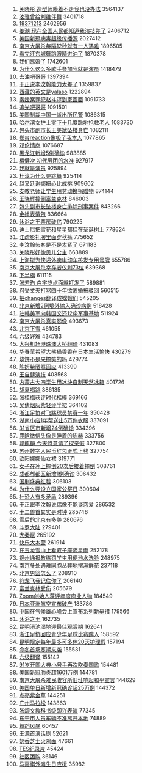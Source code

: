 1. [关晓彤 造型师赖着不走我也没办法](https://s.weibo.com/weibo?q=%E5%85%B3%E6%99%93%E5%BD%A4%20%E9%80%A0%E5%9E%8B%E5%B8%88%E8%B5%96%E7%9D%80%E4%B8%8D%E8%B5%B0%E6%88%91%E4%B9%9F%E6%B2%A1%E5%8A%9E%E6%B3%95&Refer=top) 3564137
1. [泫雅曾给刘维伴舞](https://s.weibo.com/weibo?q=%23%E6%B3%AB%E9%9B%85%E6%9B%BE%E7%BB%99%E5%88%98%E7%BB%B4%E4%BC%B4%E8%88%9E%23&Refer=top) 3401718
1. [19371213](https://s.weibo.com/weibo?q=%2319371213%23&Refer=top) 2462956
1. [姜潮 现在全国人民都知道我演技差了](https://s.weibo.com/weibo?q=%E5%A7%9C%E6%BD%AE%20%E7%8E%B0%E5%9C%A8%E5%85%A8%E5%9B%BD%E4%BA%BA%E6%B0%91%E9%83%BD%E7%9F%A5%E9%81%93%E6%88%91%E6%BC%94%E6%8A%80%E5%B7%AE%E4%BA%86&Refer=top) 2406712
1. [美国新冠病毒超级传播源](https://s.weibo.com/weibo?q=%23%E7%BE%8E%E5%9B%BD%E6%96%B0%E5%86%A0%E7%97%85%E6%AF%92%E8%B6%85%E7%BA%A7%E4%BC%A0%E6%92%AD%E6%BA%90%23&Refer=top) 2027412
1. [南京大屠杀每隔12秒就有一人遇难](https://s.weibo.com/weibo?q=%23%E5%8D%97%E4%BA%AC%E5%A4%A7%E5%B1%A0%E6%9D%80%E6%AF%8F%E9%9A%9412%E7%A7%92%E5%B0%B1%E6%9C%89%E4%B8%80%E4%BA%BA%E9%81%87%E9%9A%BE%23&Refer=top) 1896505
1. [看完汪东城舞蹈眼睛进油了](https://s.weibo.com/weibo?q=%23%E7%9C%8B%E5%AE%8C%E6%B1%AA%E4%B8%9C%E5%9F%8E%E8%88%9E%E8%B9%88%E7%9C%BC%E7%9D%9B%E8%BF%9B%E6%B2%B9%E4%BA%86%23&Refer=top) 1870378
1. [我们离婚了](https://s.weibo.com/weibo?q=%E6%88%91%E4%BB%AC%E7%A6%BB%E5%A9%9A%E4%BA%86&Refer=top) 1742601
1. [为什么这么多歌手参加我就是演员](https://s.weibo.com/weibo?q=%23%E4%B8%BA%E4%BB%80%E4%B9%88%E8%BF%99%E4%B9%88%E5%A4%9A%E6%AD%8C%E6%89%8B%E5%8F%82%E5%8A%A0%E6%88%91%E5%B0%B1%E6%98%AF%E6%BC%94%E5%91%98%23&Refer=top) 1418479
1. [去油吧哥哥](https://s.weibo.com/weibo?q=%E5%8E%BB%E6%B2%B9%E5%90%A7%E5%93%A5%E5%93%A5&Refer=top) 1397394
1. [于正说李汶翰能力太差了](https://s.weibo.com/weibo?q=%23%E4%BA%8E%E6%AD%A3%E8%AF%B4%E6%9D%8E%E6%B1%B6%E7%BF%B0%E8%83%BD%E5%8A%9B%E5%A4%AA%E5%B7%AE%E4%BA%86%23&Refer=top) 1359837
1. [西藏的英文是yalaso](https://s.weibo.com/weibo?q=%E8%A5%BF%E8%97%8F%E7%9A%84%E8%8B%B1%E6%96%87%E6%98%AFyalaso&Refer=top) 1222894
1. [素媛案罪犯赵斗淳到家画面](https://s.weibo.com/weibo?q=%23%E7%B4%A0%E5%AA%9B%E6%A1%88%E7%BD%AA%E7%8A%AF%E8%B5%B5%E6%96%97%E6%B7%B3%E5%88%B0%E5%AE%B6%E7%94%BB%E9%9D%A2%23&Refer=top) 1091733
1. [追光吧哥哥](https://s.weibo.com/weibo?q=%E8%BF%BD%E5%85%89%E5%90%A7%E5%93%A5%E5%93%A5&Refer=top) 1091501
1. [美国制裁中国一派出所民警](https://s.weibo.com/weibo?q=%23%E7%BE%8E%E5%9B%BD%E5%88%B6%E8%A3%81%E4%B8%AD%E5%9B%BD%E4%B8%80%E6%B4%BE%E5%87%BA%E6%89%80%E6%B0%91%E8%AD%A6%23&Refer=top) 1086315
1. [哈尔滨女护士零下十几度跪地抢救老人](https://s.weibo.com/weibo?q=%23%E5%93%88%E5%B0%94%E6%BB%A8%E5%A5%B3%E6%8A%A4%E5%A3%AB%E9%9B%B6%E4%B8%8B%E5%8D%81%E5%87%A0%E5%BA%A6%E8%B7%AA%E5%9C%B0%E6%8A%A2%E6%95%91%E8%80%81%E4%BA%BA%23&Refer=top) 1083730
1. [包头市副市长王美斌坠楼身亡](https://s.weibo.com/weibo?q=%23%E5%8C%85%E5%A4%B4%E5%B8%82%E5%89%AF%E5%B8%82%E9%95%BF%E7%8E%8B%E7%BE%8E%E6%96%8C%E5%9D%A0%E6%A5%BC%E8%BA%AB%E4%BA%A1%23&Refer=top) 1082111
1. [郑爽reaction像极了我本人](https://s.weibo.com/weibo?q=%23%E9%83%91%E7%88%BDreaction%E5%83%8F%E6%9E%81%E4%BA%86%E6%88%91%E6%9C%AC%E4%BA%BA%23&Refer=top) 1077865
1. [邓伦情商](https://s.weibo.com/weibo?q=%23%E9%82%93%E4%BC%A6%E6%83%85%E5%95%86%23&Refer=top) 1076687
1. [黑龙江新增5例确诊](https://s.weibo.com/weibo?q=%23%E9%BB%91%E9%BE%99%E6%B1%9F%E6%96%B0%E5%A2%9E5%E4%BE%8B%E7%A1%AE%E8%AF%8A%23&Refer=top) 983885
1. [檀健次 初代男团的水准](https://s.weibo.com/weibo?q=%E6%AA%80%E5%81%A5%E6%AC%A1%20%E5%88%9D%E4%BB%A3%E7%94%B7%E5%9B%A2%E7%9A%84%E6%B0%B4%E5%87%86&Refer=top) 927917
1. [我就是演员](https://s.weibo.com/weibo?q=%E6%88%91%E5%B0%B1%E6%98%AF%E6%BC%94%E5%91%98&Refer=top) 925894
1. [杜淳为什么要跳舞](https://s.weibo.com/weibo?q=%23%E6%9D%9C%E6%B7%B3%E4%B8%BA%E4%BB%80%E4%B9%88%E8%A6%81%E8%B7%B3%E8%88%9E%23&Refer=top) 925414
1. [赵又廷谢娜把心比成桃](https://s.weibo.com/weibo?q=%E8%B5%B5%E5%8F%88%E5%BB%B7%E8%B0%A2%E5%A8%9C%E6%8A%8A%E5%BF%83%E6%AF%94%E6%88%90%E6%A1%83&Refer=top) 909602
1. [支教老师让学生用劳动换捐赠物](https://s.weibo.com/weibo?q=%E6%94%AF%E6%95%99%E8%80%81%E5%B8%88%E8%AE%A9%E5%AD%A6%E7%94%9F%E7%94%A8%E5%8A%B3%E5%8A%A8%E6%8D%A2%E6%8D%90%E8%B5%A0%E7%89%A9&Refer=top) 874144
1. [王骁辉撞倒富兰克林](https://s.weibo.com/weibo?q=%E7%8E%8B%E9%AA%81%E8%BE%89%E6%92%9E%E5%80%92%E5%AF%8C%E5%85%B0%E5%85%8B%E6%9E%97&Refer=top) 846003
1. [包头副市长坠楼身亡排除刑事案件](https://s.weibo.com/weibo?q=%23%E5%8C%85%E5%A4%B4%E5%89%AF%E5%B8%82%E9%95%BF%E5%9D%A0%E6%A5%BC%E8%BA%AB%E4%BA%A1%E6%8E%92%E9%99%A4%E5%88%91%E4%BA%8B%E6%A1%88%E4%BB%B6%23&Refer=top) 843266
1. [金姐表情包](https://s.weibo.com/weibo?q=%E9%87%91%E5%A7%90%E8%A1%A8%E6%83%85%E5%8C%85&Refer=top) 836664
1. [沐浴之王票房破亿](https://s.weibo.com/weibo?q=%E6%B2%90%E6%B5%B4%E4%B9%8B%E7%8E%8B%E7%A5%A8%E6%88%BF%E7%A0%B4%E4%BA%BF&Refer=top) 790225
1. [迪士尼把雪花和星星都挂在圣诞树上](https://s.weibo.com/weibo?q=%23%E8%BF%AA%E5%A3%AB%E5%B0%BC%E6%8A%8A%E9%9B%AA%E8%8A%B1%E5%92%8C%E6%98%9F%E6%98%9F%E9%83%BD%E6%8C%82%E5%9C%A8%E5%9C%A3%E8%AF%9E%E6%A0%91%E4%B8%8A%23&Refer=top) 778624
1. [江疏影礼服里面穿秋裤](https://s.weibo.com/weibo?q=%23%E6%B1%9F%E7%96%8F%E5%BD%B1%E7%A4%BC%E6%9C%8D%E9%87%8C%E9%9D%A2%E7%A9%BF%E7%A7%8B%E8%A3%A4%23&Refer=top) 775652
1. [李汶翰头套是不是太紧了](https://s.weibo.com/weibo?q=%E6%9D%8E%E6%B1%B6%E7%BF%B0%E5%A4%B4%E5%A5%97%E6%98%AF%E4%B8%8D%E6%98%AF%E5%A4%AA%E7%B4%A7%E4%BA%86&Refer=top) 671183
1. [关晓彤好像贝儿公主](https://s.weibo.com/weibo?q=%23%E5%85%B3%E6%99%93%E5%BD%A4%E5%A5%BD%E5%83%8F%E8%B4%9D%E5%84%BF%E5%85%AC%E4%B8%BB%23&Refer=top) 663889
1. [上海拟为快递外卖电动车核发专用号牌](https://s.weibo.com/weibo?q=%23%E4%B8%8A%E6%B5%B7%E6%8B%9F%E4%B8%BA%E5%BF%AB%E9%80%92%E5%A4%96%E5%8D%96%E7%94%B5%E5%8A%A8%E8%BD%A6%E6%A0%B8%E5%8F%91%E4%B8%93%E7%94%A8%E5%8F%B7%E7%89%8C%23&Refer=top) 655786
1. [南京大屠杀幸存者仅剩73位](https://s.weibo.com/weibo?q=%23%E5%8D%97%E4%BA%AC%E5%A4%A7%E5%B1%A0%E6%9D%80%E5%B9%B8%E5%AD%98%E8%80%85%E4%BB%85%E5%89%A973%E4%BD%8D%23&Refer=top) 639368
1. [下半旗](https://s.weibo.com/weibo?q=%E4%B8%8B%E5%8D%8A%E6%97%97&Refer=top) 611115
1. [张若昀 白宇吃点面就打发了](https://s.weibo.com/weibo?q=%E5%BC%A0%E8%8B%A5%E6%98%80%20%E7%99%BD%E5%AE%87%E5%90%83%E7%82%B9%E9%9D%A2%E5%B0%B1%E6%89%93%E5%8F%91%E4%BA%86&Refer=top) 589881
1. [忍受丈夫打骂四十年欲离婚被驳回](https://s.weibo.com/weibo?q=%23%E5%BF%8D%E5%8F%97%E4%B8%88%E5%A4%AB%E6%89%93%E9%AA%82%E5%9B%9B%E5%8D%81%E5%B9%B4%E6%AC%B2%E7%A6%BB%E5%A9%9A%E8%A2%AB%E9%A9%B3%E5%9B%9E%23&Refer=top) 560515
1. [把changes翻译成嫦娥们](https://s.weibo.com/weibo?q=%23%E6%8A%8Achanges%E7%BF%BB%E8%AF%91%E6%88%90%E5%AB%A6%E5%A8%A5%E4%BB%AC%23&Refer=top) 545205
1. [北京新增2例境外输入确诊病例](https://s.weibo.com/weibo?q=%23%E5%8C%97%E4%BA%AC%E6%96%B0%E5%A2%9E2%E4%BE%8B%E5%A2%83%E5%A4%96%E8%BE%93%E5%85%A5%E7%A1%AE%E8%AF%8A%E7%97%85%E4%BE%8B%23&Refer=top) 518428
1. [驻韩美军向韩国交还12座军事基地](https://s.weibo.com/weibo?q=%23%E9%A9%BB%E9%9F%A9%E7%BE%8E%E5%86%9B%E5%90%91%E9%9F%A9%E5%9B%BD%E4%BA%A4%E8%BF%9812%E5%BA%A7%E5%86%9B%E4%BA%8B%E5%9F%BA%E5%9C%B0%23&Refer=top) 511924
1. [南京大屠杀真实影像](https://s.weibo.com/weibo?q=%23%E5%8D%97%E4%BA%AC%E5%A4%A7%E5%B1%A0%E6%9D%80%E7%9C%9F%E5%AE%9E%E5%BD%B1%E5%83%8F%23&Refer=top) 493673
1. [北京下雪](https://s.weibo.com/weibo?q=%E5%8C%97%E4%BA%AC%E4%B8%8B%E9%9B%AA&Refer=top) 461055
1. [六级好难](https://s.weibo.com/weibo?q=%23%E5%85%AD%E7%BA%A7%E5%A5%BD%E9%9A%BE%23&Refer=top) 434783
1. [大兴机场港珠澳大桥翻译](https://s.weibo.com/weibo?q=%E5%A4%A7%E5%85%B4%E6%9C%BA%E5%9C%BA%E6%B8%AF%E7%8F%A0%E6%BE%B3%E5%A4%A7%E6%A1%A5%E7%BF%BB%E8%AF%91&Refer=top) 431083
1. [华春莹希望大熊猫香香在日本生活愉快](https://s.weibo.com/weibo?q=%23%E5%8D%8E%E6%98%A5%E8%8E%B9%E5%B8%8C%E6%9C%9B%E5%A4%A7%E7%86%8A%E7%8C%AB%E9%A6%99%E9%A6%99%E5%9C%A8%E6%97%A5%E6%9C%AC%E7%94%9F%E6%B4%BB%E6%84%89%E5%BF%AB%23&Refer=top) 430279
1. [烧饼不是来搞笑的吗](https://s.weibo.com/weibo?q=%23%E7%83%A7%E9%A5%BC%E4%B8%8D%E6%98%AF%E6%9D%A5%E6%90%9E%E7%AC%91%E7%9A%84%E5%90%97%23&Refer=top) 429774
1. [陈妍希晒照回应](https://s.weibo.com/weibo?q=%E9%99%88%E5%A6%8D%E5%B8%8C%E6%99%92%E7%85%A7%E5%9B%9E%E5%BA%94&Refer=top) 413399
1. [王自健演技](https://s.weibo.com/weibo?q=%E7%8E%8B%E8%87%AA%E5%81%A5%E6%BC%94%E6%8A%80&Refer=top) 403568
1. [内蒙古大四学生用冰块自制天然冰箱](https://s.weibo.com/weibo?q=%E5%86%85%E8%92%99%E5%8F%A4%E5%A4%A7%E5%9B%9B%E5%AD%A6%E7%94%9F%E7%94%A8%E5%86%B0%E5%9D%97%E8%87%AA%E5%88%B6%E5%A4%A9%E7%84%B6%E5%86%B0%E7%AE%B1&Refer=top) 401726
1. [胡夏唱跳](https://s.weibo.com/weibo?q=%23%E8%83%A1%E5%A4%8F%E5%94%B1%E8%B7%B3%23&Refer=top) 386135
1. [张桂梅获评时代楷模](https://s.weibo.com/weibo?q=%23%E5%BC%A0%E6%A1%82%E6%A2%85%E8%8E%B7%E8%AF%84%E6%97%B6%E4%BB%A3%E6%A5%B7%E6%A8%A1%23&Refer=top) 369166
1. [吴倩烟灰紫轻纱半裙](https://s.weibo.com/weibo?q=%E5%90%B4%E5%80%A9%E7%83%9F%E7%81%B0%E7%B4%AB%E8%BD%BB%E7%BA%B1%E5%8D%8A%E8%A3%99&Refer=top) 364102
1. [浙江足协对飞踹球员禁赛一年](https://s.weibo.com/weibo?q=%E6%B5%99%E6%B1%9F%E8%B6%B3%E5%8D%8F%E5%AF%B9%E9%A3%9E%E8%B8%B9%E7%90%83%E5%91%98%E7%A6%81%E8%B5%9B%E4%B8%80%E5%B9%B4&Refer=top) 350428
1. [湖南小店1年帮送出5万件衣服](https://s.weibo.com/weibo?q=%E6%B9%96%E5%8D%97%E5%B0%8F%E5%BA%971%E5%B9%B4%E5%B8%AE%E9%80%81%E5%87%BA5%E4%B8%87%E4%BB%B6%E8%A1%A3%E6%9C%8D&Refer=top) 337091
1. [31省区市新增24例确诊](https://s.weibo.com/weibo?q=%2331%E7%9C%81%E5%8C%BA%E5%B8%82%E6%96%B0%E5%A2%9E24%E4%BE%8B%E7%A1%AE%E8%AF%8A%23&Refer=top) 334396
1. [鹿晗微信头像是睡着的陈赫](https://s.weibo.com/weibo?q=%23%E9%B9%BF%E6%99%97%E5%BE%AE%E4%BF%A1%E5%A4%B4%E5%83%8F%E6%98%AF%E7%9D%A1%E7%9D%80%E7%9A%84%E9%99%88%E8%B5%AB%23&Refer=top) 333756
1. [郭麒麟 今天特意请了探亲假](https://s.weibo.com/weibo?q=%E9%83%AD%E9%BA%92%E9%BA%9F%20%E4%BB%8A%E5%A4%A9%E7%89%B9%E6%84%8F%E8%AF%B7%E4%BA%86%E6%8E%A2%E4%BA%B2%E5%81%87&Refer=top) 327800
1. [苏州数字人民币红包正式上线](https://s.weibo.com/weibo?q=%E8%8B%8F%E5%B7%9E%E6%95%B0%E5%AD%97%E4%BA%BA%E6%B0%91%E5%B8%81%E7%BA%A2%E5%8C%85%E6%AD%A3%E5%BC%8F%E4%B8%8A%E7%BA%BF&Refer=top) 327754
1. [欧阳娜娜仙女裙](https://s.weibo.com/weibo?q=%E6%AC%A7%E9%98%B3%E5%A8%9C%E5%A8%9C%E4%BB%99%E5%A5%B3%E8%A3%99&Refer=top) 319771
1. [女子在冰上摔倒20次后接着摔倒](https://s.weibo.com/weibo?q=%23%E5%A5%B3%E5%AD%90%E5%9C%A8%E5%86%B0%E4%B8%8A%E6%91%94%E5%80%9220%E6%AC%A1%E5%90%8E%E6%8E%A5%E7%9D%80%E6%91%94%E5%80%92%23&Refer=top) 308761
1. [成都郫都区新增1例确诊](https://s.weibo.com/weibo?q=%23%E6%88%90%E9%83%BD%E9%83%AB%E9%83%BD%E5%8C%BA%E6%96%B0%E5%A2%9E1%E4%BE%8B%E7%A1%AE%E8%AF%8A%23&Refer=top) 306432
1. [国剧盛典红毯](https://s.weibo.com/weibo?q=%23%E5%9B%BD%E5%89%A7%E7%9B%9B%E5%85%B8%E7%BA%A2%E6%AF%AF%23&Refer=top) 306103
1. [为什么要设立国家公祭日](https://s.weibo.com/weibo?q=%E4%B8%BA%E4%BB%80%E4%B9%88%E8%A6%81%E8%AE%BE%E7%AB%8B%E5%9B%BD%E5%AE%B6%E5%85%AC%E7%A5%AD%E6%97%A5&Refer=top) 300604
1. [社恐人有多矛盾](https://s.weibo.com/weibo?q=%23%E7%A4%BE%E6%81%90%E4%BA%BA%E6%9C%89%E5%A4%9A%E7%9F%9B%E7%9B%BE%23&Refer=top) 289396
1. [于正跟李汶翰说偶像不能谈恋爱](https://s.weibo.com/weibo?q=%E4%BA%8E%E6%AD%A3%E8%B7%9F%E6%9D%8E%E6%B1%B6%E7%BF%B0%E8%AF%B4%E5%81%B6%E5%83%8F%E4%B8%8D%E8%83%BD%E8%B0%88%E6%81%8B%E7%88%B1&Refer=top) 286532
1. [十二兽首其实是时钟](https://s.weibo.com/weibo?q=%23%E5%8D%81%E4%BA%8C%E5%85%BD%E9%A6%96%E5%85%B6%E5%AE%9E%E6%98%AF%E6%97%B6%E9%92%9F%23&Refer=top) 285746
1. [雪后的北京有多美](https://s.weibo.com/weibo?q=%23%E9%9B%AA%E5%90%8E%E7%9A%84%E5%8C%97%E4%BA%AC%E6%9C%89%E5%A4%9A%E7%BE%8E%23&Refer=top) 280676
1. [斗罗大陆](https://s.weibo.com/weibo?q=%E6%96%97%E7%BD%97%E5%A4%A7%E9%99%86&Refer=top) 279401
1. [大秦赋](https://s.weibo.com/weibo?q=%E5%A4%A7%E7%A7%A6%E8%B5%8B&Refer=top) 265192
1. [快乐大本营](https://s.weibo.com/weibo?q=%E5%BF%AB%E4%B9%90%E5%A4%A7%E6%9C%AC%E8%90%A5&Refer=top) 261914
1. [在玉龙雪山上看双子座流星雨](https://s.weibo.com/weibo?q=%23%E5%9C%A8%E7%8E%89%E9%BE%99%E9%9B%AA%E5%B1%B1%E4%B8%8A%E7%9C%8B%E5%8F%8C%E5%AD%90%E5%BA%A7%E6%B5%81%E6%98%9F%E9%9B%A8%23&Refer=top) 252178
1. [锦州通报教练罚学生用便池水洗脸](https://s.weibo.com/weibo?q=%23%E9%94%A6%E5%B7%9E%E9%80%9A%E6%8A%A5%E6%95%99%E7%BB%83%E7%BD%9A%E5%AD%A6%E7%94%9F%E7%94%A8%E4%BE%BF%E6%B1%A0%E6%B0%B4%E6%B4%97%E8%84%B8%23&Refer=top) 248975
1. [南京多处遇难同胞丛葬地摆满鲜花](https://s.weibo.com/weibo?q=%E5%8D%97%E4%BA%AC%E5%A4%9A%E5%A4%84%E9%81%87%E9%9A%BE%E5%90%8C%E8%83%9E%E4%B8%9B%E8%91%AC%E5%9C%B0%E6%91%86%E6%BB%A1%E9%B2%9C%E8%8A%B1&Refer=top) 237118
1. [北京男篮怎么了](https://s.weibo.com/weibo?q=%23%E5%8C%97%E4%BA%AC%E7%94%B7%E7%AF%AE%E6%80%8E%E4%B9%88%E4%BA%86%23&Refer=top) 208910
1. [符龙飞我记住你了](https://s.weibo.com/weibo?q=%23%E7%AC%A6%E9%BE%99%E9%A3%9E%E6%88%91%E8%AE%B0%E4%BD%8F%E4%BD%A0%E4%BA%86%23&Refer=top) 206140
1. [富兰克林受伤](https://s.weibo.com/weibo?q=%E5%AF%8C%E5%85%B0%E5%85%8B%E6%9E%97%E5%8F%97%E4%BC%A4&Refer=top) 205679
1. [Zoom创始人获评年度商业人物](https://s.weibo.com/weibo?q=Zoom%E5%88%9B%E5%A7%8B%E4%BA%BA%E8%8E%B7%E8%AF%84%E5%B9%B4%E5%BA%A6%E5%95%86%E4%B8%9A%E4%BA%BA%E7%89%A9&Refer=top) 184549
1. [日本亚洲航空宣布破产](https://s.weibo.com/weibo?q=%23%E6%97%A5%E6%9C%AC%E4%BA%9A%E6%B4%B2%E8%88%AA%E7%A9%BA%E5%AE%A3%E5%B8%83%E7%A0%B4%E4%BA%A7%23&Refer=top) 183786
1. [中国在气候雄心峰会上宣布系列新举措](https://s.weibo.com/weibo?q=%23%E4%B8%AD%E5%9B%BD%E5%9C%A8%E6%B0%94%E5%80%99%E9%9B%84%E5%BF%83%E5%B3%B0%E4%BC%9A%E4%B8%8A%E5%AE%A3%E5%B8%83%E7%B3%BB%E5%88%97%E6%96%B0%E4%B8%BE%E6%8E%AA%23&Refer=top) 179566
1. [沐浴之王](https://s.weibo.com/weibo?q=%E6%B2%90%E6%B5%B4%E4%B9%8B%E7%8E%8B&Refer=top) 162735
1. [昆明滇池湿地迎最佳观赏期](https://s.weibo.com/weibo?q=%23%E6%98%86%E6%98%8E%E6%BB%87%E6%B1%A0%E6%B9%BF%E5%9C%B0%E8%BF%8E%E6%9C%80%E4%BD%B3%E8%A7%82%E8%B5%8F%E6%9C%9F%23&Refer=top) 162641
1. [浙江足协回应青少年足球比赛踹人](https://s.weibo.com/weibo?q=%E6%B5%99%E6%B1%9F%E8%B6%B3%E5%8D%8F%E5%9B%9E%E5%BA%94%E9%9D%92%E5%B0%91%E5%B9%B4%E8%B6%B3%E7%90%83%E6%AF%94%E8%B5%9B%E8%B8%B9%E4%BA%BA&Refer=top) 158592
1. [昆明规定每年最多可多休20天护理假](https://s.weibo.com/weibo?q=%E6%98%86%E6%98%8E%E8%A7%84%E5%AE%9A%E6%AF%8F%E5%B9%B4%E6%9C%80%E5%A4%9A%E5%8F%AF%E5%A4%9A%E4%BC%9120%E5%A4%A9%E6%8A%A4%E7%90%86%E5%81%87&Refer=top) 157194
1. [今冬首场寒潮来袭](https://s.weibo.com/weibo?q=%E4%BB%8A%E5%86%AC%E9%A6%96%E5%9C%BA%E5%AF%92%E6%BD%AE%E6%9D%A5%E8%A2%AD&Refer=top) 155531
1. [六级翻译](https://s.weibo.com/weibo?q=%23%E5%85%AD%E7%BA%A7%E7%BF%BB%E8%AF%91%23&Refer=top) 155142
1. [91岁开国大典小号手再次吹奏国歌](https://s.weibo.com/weibo?q=%2391%E5%B2%81%E5%BC%80%E5%9B%BD%E5%A4%A7%E5%85%B8%E5%B0%8F%E5%8F%B7%E6%89%8B%E5%86%8D%E6%AC%A1%E5%90%B9%E5%A5%8F%E5%9B%BD%E6%AD%8C%23&Refer=top) 154481
1. [美国新冠肺炎超1601万例](https://s.weibo.com/weibo?q=%23%E7%BE%8E%E5%9B%BD%E6%96%B0%E5%86%A0%E8%82%BA%E7%82%8E%E8%B6%851601%E4%B8%87%E4%BE%8B%23&Refer=top) 144781
1. [南京大屠杀难民收容所旧址响起和平宣言](https://s.weibo.com/weibo?q=%23%E5%8D%97%E4%BA%AC%E5%A4%A7%E5%B1%A0%E6%9D%80%E9%9A%BE%E6%B0%91%E6%94%B6%E5%AE%B9%E6%89%80%E6%97%A7%E5%9D%80%E5%93%8D%E8%B5%B7%E5%92%8C%E5%B9%B3%E5%AE%A3%E8%A8%80%23&Refer=top) 144629
1. [美国单日新增新冠确诊超25万例](https://s.weibo.com/weibo?q=%23%E7%BE%8E%E5%9B%BD%E5%8D%95%E6%97%A5%E6%96%B0%E5%A2%9E%E6%96%B0%E5%86%A0%E7%A1%AE%E8%AF%8A%E8%B6%8525%E4%B8%87%E4%BE%8B%23&Refer=top) 144372
1. [点亮紫金草](https://s.weibo.com/weibo?q=%E7%82%B9%E4%BA%AE%E7%B4%AB%E9%87%91%E8%8D%89&Refer=top) 144251
1. [广州马拉松](https://s.weibo.com/weibo?q=%E5%B9%BF%E5%B7%9E%E9%A9%AC%E6%8B%89%E6%9D%BE&Refer=top) 143863
1. [张颂文教科书级即兴表演](https://s.weibo.com/weibo?q=%23%E5%BC%A0%E9%A2%82%E6%96%87%E6%95%99%E7%A7%91%E4%B9%A6%E7%BA%A7%E5%8D%B3%E5%85%B4%E8%A1%A8%E6%BC%94%23&Refer=top) 77345
1. [东宁市人员车辆不准离开本地](https://s.weibo.com/weibo?q=%23%E4%B8%9C%E5%AE%81%E5%B8%82%E4%BA%BA%E5%91%98%E8%BD%A6%E8%BE%86%E4%B8%8D%E5%87%86%E7%A6%BB%E5%BC%80%E6%9C%AC%E5%9C%B0%23&Refer=top) 74889
1. [舞蹈风暴](https://s.weibo.com/weibo?q=%E8%88%9E%E8%B9%88%E9%A3%8E%E6%9A%B4&Refer=top) 60457
1. [王源首演话剧](https://s.weibo.com/weibo?q=%23%E7%8E%8B%E6%BA%90%E9%A6%96%E6%BC%94%E8%AF%9D%E5%89%A7%23&Refer=top) 52621
1. [奶香芝士火鸡面](https://s.weibo.com/weibo?q=%E5%A5%B6%E9%A6%99%E8%8A%9D%E5%A3%AB%E7%81%AB%E9%B8%A1%E9%9D%A2&Refer=top) 47661
1. [TES纪录片](https://s.weibo.com/weibo?q=%23TES%E7%BA%AA%E5%BD%95%E7%89%87%23&Refer=top) 45424
1. [社区团购](https://s.weibo.com/weibo?q=%E7%A4%BE%E5%8C%BA%E5%9B%A2%E8%B4%AD&Refer=top) 36146
1. [马嘉祺外滩生日应援](https://s.weibo.com/weibo?q=%23%E9%A9%AC%E5%98%89%E7%A5%BA%E5%A4%96%E6%BB%A9%E7%94%9F%E6%97%A5%E5%BA%94%E6%8F%B4%23&Refer=top) 35982